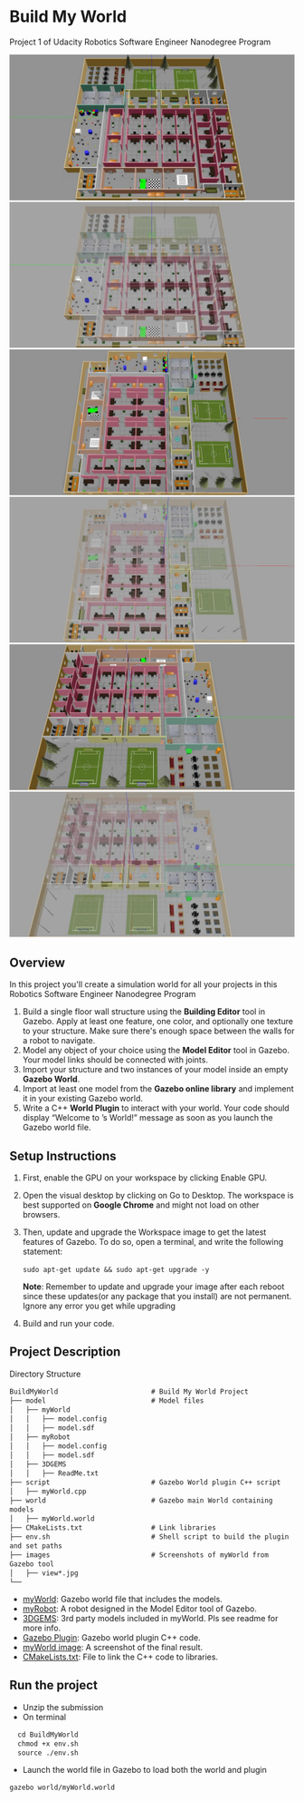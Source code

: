 [//]: # (Image References)

[image1]: images/view1.jpg
[image2]: images/view1Trans.jpg
[image3]: images/view2.jpg
[image4]: images/view2Trans.jpg
[image5]: images/view3.jpg
[image6]: images/view3Trans.jpg

# Build My World
Project 1 of Udacity Robotics Software Engineer Nanodegree Program

![alt text][image1]
![alt text][image2]
![alt text][image3]
![alt text][image4]
![alt text][image5]
![alt text][image6]

## Overview  
In this project you'll create a simulation world for all your projects in this Robotics Software Engineer Nanodegree Program
1. Build a single floor wall structure using the **Building Editor** tool in Gazebo. Apply at least one feature, one color, and optionally one texture to your structure. Make sure there's enough space between the walls for a robot to navigate.
2. Model any object of your choice using the **Model Editor** tool in Gazebo. Your model links should be connected with joints.
3. Import your structure and two instances of your model inside an empty **Gazebo World**.
4. Import at least one model from the **Gazebo online library** and implement it in your existing Gazebo world.  
5. Write a C++ **World Plugin** to interact with your world. Your code should display “Welcome to ’s World!” message as soon as you launch the Gazebo world file.  

## Setup Instructions
1. First, enable the GPU on your workspace by clicking Enable GPU.
2. Open the visual desktop by clicking on Go to Desktop. The workspace is best supported on **Google Chrome** and might not load on other browsers.
3. Then, update and upgrade the Workspace image to get the latest features of Gazebo. To do so, open a terminal, and write the following statement:

    ``` sudo apt-get update && sudo apt-get upgrade -y ```

    **Note**: Remember to update and upgrade your image after each reboot since these updates(or any package that you install) are not permanent. Ignore any error you get while upgrading
  
4. Build and run your code.  

## Project Description  
Directory Structure  
```
BuildMyWorld                       # Build My World Project 
├── model                          # Model files 
│   ├── myWorld
│   │   ├── model.config
│   │   ├── model.sdf
│   ├── myRobot
│   │   ├── model.config
│   │   ├── model.sdf
│   ├── 3DGEMS
│   │   ├── ReadMe.txt
├── script                         # Gazebo World plugin C++ script      
│   ├── myWorld.cpp
├── world                          # Gazebo main World containing models 
│   ├── myWorld.world
├── CMakeLists.txt                 # Link libraries
├── env.sh                         # Shell script to build the plugin and set paths
├── images                         # Screenshots of myWorld from Gazebo tool
│   ├── view*.jpg
└──
```

- [myWorld](/world/myWorld.world): Gazebo world file that includes the models.  
- [myRobot](/model/myRobot): A robot designed in the Model Editor tool of Gazebo.  
- [3DGEMS](/model/3DGEMS): 3rd party models included in myWorld. Pls see readme for more info.
- [Gazebo Plugin](/script/myWorld.cpp): Gazebo world plugin C++ code.  
- [myWorld image](/images/view1.jpg): A screenshot of the final result.  
- [CMakeLists.txt](CMakeLists.txt): File to link the C++ code to libraries.  

## Run the project  
* Unzip the submission
* On terminal
``` 
  cd BuildMyWorld
  chmod +x env.sh
  source ./env.sh
```
* Launch the world file in Gazebo to load both the world and plugin  
```
gazebo world/myWorld.world
```